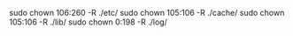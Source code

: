 sudo chown 106:260 -R ./etc/
sudo chown 105:106 -R ./cache/
sudo chown 105:106 -R ./lib/
sudo chown 0:198 -R ./log/